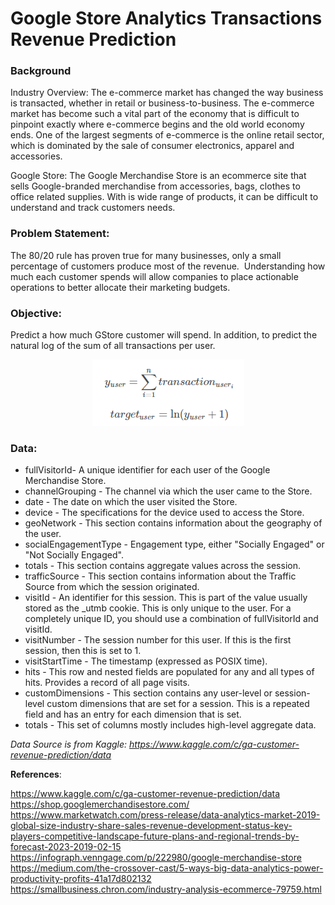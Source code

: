 # Google Store Analytics Transactions Revenue Prediction

### Background

Industry Overview: The e-commerce market has changed the way business is transacted, whether in retail or business-to-business. The e-commerce market has become such a vital part of the economy that is difficult to pinpoint exactly where e-commerce begins and the old world economy ends. One of the largest segments of e-commerce is the online retail sector, which is dominated by the sale of consumer electronics, apparel and accessories. 

Google Store: The Google Merchandise Store is an ecommerce site that sells Google-branded merchandise from accessories, bags, clothes to office related supplies. With is wide range of products, it can be difficult to understand and track customers needs. 


### Problem Statement:

The 80/20 rule has proven true for many businesses, only a small percentage of customers produce most of the revenue. 
Understanding how much each customer spends will allow companies to place actionable operations 
to better allocate their 
marketing budgets.


### Objective:

Predict a how much GStore customer will spend. In addition, to predict the natural log of the sum of all transactions per user.

<p align="center">
  <img src="https://github.com/yuling0330/Google-Store-Analytics-Transactions-Revenue-Prediction/blob/master/image/formula.PNG" />
</p>

### Data:

- fullVisitorId- A unique identifier for each user of the Google Merchandise Store.
- channelGrouping - The channel via which the user came to the Store.
- date - The date on which the user visited the Store.
- device - The specifications for the device used to access the Store.
- geoNetwork - This section contains information about the geography of the user.
- socialEngagementType - Engagement type, either "Socially Engaged" or "Not Socially Engaged".
- totals - This section contains aggregate values across the session.
- trafficSource - This section contains information about the Traffic Source from which the session originated.
- visitId - An identifier for this session. This is part of the value usually stored as the _utmb cookie. This is only unique to the user. For a completely unique ID, you should use a combination of fullVisitorId and visitId.
- visitNumber - The session number for this user. If this is the first session, then this is set to 1.
- visitStartTime - The timestamp (expressed as POSIX time).
- hits - This row and nested fields are populated for any and all types of hits. Provides a record of all page visits.
- customDimensions - This section contains any user-level or session-level custom dimensions that are set for a session. This is a repeated field and has an entry for each dimension that is set.
- totals - This set of columns mostly includes high-level aggregate data.

 *Data Source is from Kaggle: https://www.kaggle.com/c/ga-customer-revenue-prediction/data*





**References**:

https://www.kaggle.com/c/ga-customer-revenue-prediction/data
https://shop.googlemerchandisestore.com/ 
https://www.marketwatch.com/press-release/data-analytics-market-2019-global-size-industry-share-sales-revenue-development-status-key-players-competitive-landscape-future-plans-and-regional-trends-by-forecast-2023-2019-02-15 
https://infograph.venngage.com/p/222980/google-merchandise-store 
https://medium.com/the-crossover-cast/5-ways-big-data-analytics-power-productivity-profits-41a17d802132
https://smallbusiness.chron.com/industry-analysis-ecommerce-79759.html

